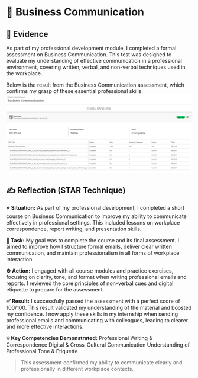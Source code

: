 # 💼 Business Communication

## 🧾 Evidence

As part of my professional development module, I completed a formal assessment on Business Communication. This test was designed to evaluate my understanding of effective communication in a professional environment, covering written, verbal, and non-verbal techniques used in the workplace.

Below is the result from the Business Communication assessment, which confirms my grasp of these essential professional skills.
![Business-Communication](../assets/Business-Communication.png)


## ✍️ Reflection (STAR Technique)

**⭐ Situation:**
As part of my professional development, I completed a short course on Business Communication to improve my ability to communicate effectively in professional settings. This included lessons on workplace correspondence, report writing, and presentation skills.

**🎯 Task:**
My goal was to complete the course and its final assessment. I aimed to improve how I structure formal emails, deliver clear written communication, and maintain professionalism in all forms of workplace interaction.

**⚙️ Action:**
I engaged with all course modules and practice exercises, focusing on clarity, tone, and format when writing professional emails and reports. I reviewed the core principles of non-verbal cues and digital etiquette to prepare for the assessment.

**✅ Result:**
I successfully passed the assessment with a perfect score of 100/100. This result validated my understanding of the material and boosted my confidence. I now apply these skills in my internship when sending professional emails and communicating with colleagues, leading to clearer and more effective interactions.

**💡 Key Competencies Demonstrated:**
Professional Writing & Correspondence
Digital & Cross-Cultural Communication
Understanding of Professional Tone & Etiquette

> This assessment confirmed my ability to communicate clearly and professionally in different workplace contexts.


